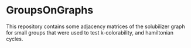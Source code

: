 # GroupsOnGraphs

This repository contains some adjacency matrices of the solubilizer graph for small groups that were used to test k-colorability, and hamiltonian cycles. 
